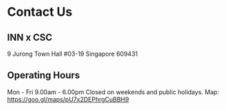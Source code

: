 ﻿


# Contact Us
## INN x CSC
9 Jurong Town Hall 
#03-19
Singapore 609431
## Operating Hours
Mon - Fri
9.00am - 6.00pm
Closed on weekends and public holidays.
Map: https://goo.gl/maps/pU7x2DEPhrgCuBBH9

